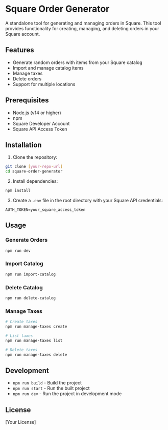 # Square Order Generator

A standalone tool for generating and managing orders in Square. This tool provides functionality for creating, managing, and deleting orders in your Square account.

## Features

- Generate random orders with items from your Square catalog
- Import and manage catalog items
- Manage taxes
- Delete orders
- Support for multiple locations

## Prerequisites

- Node.js (v14 or higher)
- npm
- Square Developer Account
- Square API Access Token

## Installation

1. Clone the repository:
```bash
git clone [your-repo-url]
cd square-order-generator
```

2. Install dependencies:
```bash
npm install
```

3. Create a `.env` file in the root directory with your Square API credentials:
```
AUTH_TOKEN=your_square_access_token
```

## Usage

### Generate Orders
```bash
npm run dev
```

### Import Catalog
```bash
npm run import-catalog
```

### Delete Catalog
```bash
npm run delete-catalog
```

### Manage Taxes
```bash
# Create taxes
npm run manage-taxes create

# List taxes
npm run manage-taxes list

# Delete taxes
npm run manage-taxes delete
```

## Development

- `npm run build` - Build the project
- `npm run start` - Run the built project
- `npm run dev` - Run the project in development mode

## License

[Your License] 